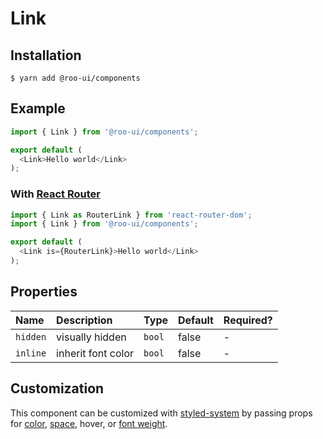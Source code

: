 # Link

<!-- STORY -->

## Installation

```shell
$ yarn add @roo-ui/components
```

## Example

```js
import { Link } from '@roo-ui/components';

export default (
  <Link>Hello world</Link>
);
```

### With [React Router](https://reacttraining.com/react-router/)

```js
import { Link as RouterLink } from 'react-router-dom';
import { Link } from '@roo-ui/components';

export default (
  <Link is={RouterLink}>Hello world</Link>
);
```

## Properties

| Name     | Description        | Type   | Default | Required? |
|:---------|:-------------------|:-------|:--------|:----------|
| `hidden` | visually hidden    | `bool` | false   | -         |
| `inline` | inherit font color | `bool` | false   | -         |

## Customization

This component can be customized with [styled-system](https://jxnblk.com/styled-system) by passing props for [color](http://jxnblk.com/styled-system/table#core), [space](http://jxnblk.com/styled-system/table#core), hover, or [font weight](http://jxnblk.com/styled-system/table#typography).
